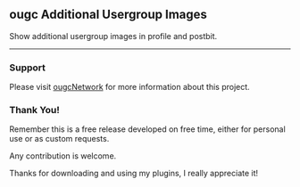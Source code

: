## ougc Additional Usergroup Images

Show additional usergroup images in profile and postbit.

***

### Support

Please visit [ougcNetwork](https://ougc.network/ "Visit ougcNetwork") for more information about this project.

### Thank You!

Remember this is a free release developed on free time, either for personal use or as custom requests.

Any contribution is welcome.

Thanks for downloading and using my plugins, I really appreciate it!